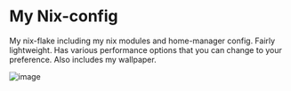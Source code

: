 # My Nix-config

My nix-flake including my nix modules and home-manager config.
Fairly lightweight. Has various performance options that you can change to your preference.
Also includes my wallpaper.

![image](https://github.com/user-attachments/assets/8a572648-0f7c-4c80-abdd-606261d26016)





